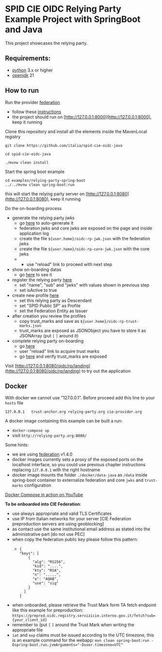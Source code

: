 # SPID CIE OIDC Relying Party Example Project with SpringBoot and Java

This project showcases the relying party.

## Requirements:

- [python](https://www.python.org/downloads/) 3.x or higher
- [openjdk](https://openjdk.java.net/) 21

## How to run

Run the provider [federation](https://github.com/italia/spid-cie-oidc-django)

- follow these [instructions](https://github.com/italia/spid-cie-oidc-django/blob/main/docs/SETUP.md)
- the project should run on [http://127.0.0.1:8000](http://127.0.0.1:8000), keep it running


Clone this repository and install all the elements inside the MavenLocal registry
```
git clone https://github.com/italia/spid-cie-oidc-java

cd spid-cie-oidc-java

./mvnw clean install
```


Start the spring boot example

```
cd examples/relying-party-spring-boot
../../mvnw clean spring-boot:run
```

this will start the relying party server on [http://127.0.0.1:8080](http://127.0.0.1:8080), keep it running



Do the on-boarding process
- generate the relying party jwks
  - go [here](http://127.0.0.1:8080/) to auto-generate it
  - federation jwks and core jwks are exposed on the page and inside application log
  - create the file `${user.home}/oidc-rp-jwk.json` with the federation jwks
  - create the file `${user.home}/oidc-rp-core-jwk.json` with the core jwks
  - - use "reload" link to proceed with next step
- show on-boarding datas
  - go [here](http://127.0.0.1:8080/) to see it
- register the relying party [here](http://127.0.0.1:8000/admin/spid_cie_oidc_authority/federationdescendant/add)
  - set "name", "sub" and "jwks" with values shown in previous step
  - set isActive to true
- create new profile [here](http://127.0.0.1:8000/admin/spid_cie_oidc_authority/federationentityassignedprofile/add/)
  - set this relying party as Descendant
  - set "SPID Public SP" as Profile
  - set the Federation Entity as Issuer
- after creation you review the profiles
  - copy trust_marks and save as `${user.home}/oidc-rp-trust-marks.json`
  - trust_marks are exposed as JSONObject you have to store it as JSONArray (put `[` `]` around it)
- complete relying party on-boarding
  - go [here](http://127.0.0.1:8080/)
  - user "reload" link to acquire trust marks
  - go [here](http://127.0.0.1:8080/oidc/rp/.well-known/openid-federation?format=json) and verify trust_marks are exposed


Visit [http://127.0.0.1:8080/oidc/rp/landing](http://127.0.0.1:8080/oidc/rp/landing) to try out the application


## Docker

With docker we cannot use "127.0.0.1". Before proceed add this line to your `hosts` file

```
127.0.0.1   trust-anchor.org relying-party.org cie-provider.org
```

A docker image containing this example can be built a run:
- `docker-compose up`
- visit `http://relying-party.org:8080/`

Some hints:
- we are using [federation](https://github.com/italia/spid-cie-oidc-django) v1.4.0
- docker images currently sets a proxy of the exposed ports on the localhost interface, so you could use
previous chapter instructions replacing `127.0.0.1` with the right hostname
- docker image mounts the folder `./docker/data-java` as `/data` inside spring-boot container to externalize federation and core `jwks` and `trust-marks` configuration


[Docker Compose in action on YouTube](https://www.youtube.com/watch?v=U2Ec0No2EKg)

**To be onboarded into CIE Federation**:
- use always appropriate and valid TLS Certificates
- use IP from Italian networks for your server [CIE Federation preproduction servers are using geoblocking]
- as contact use the same institutional email address as stated into the administrative part [do not use PEC]
- when copy the federation public key please follow this pattern:
  - ```
    {
    "keys": [
        {
          "alg": "RS256",
          "kid": "....",
          "kty": "RSA",
          "n": ".....",
          "e": "AQAB",
          "use": "sig"
        }
      ]
    }
    ```
- when onboarded, please retrieve the Trust Mark form TA fetch endpoint like this example for preproduction: `https://preprod.oidc.registry.servizicie.interno.gov.it/fetch?sub={your_client_id}` 
- remember to (put `[` `]` around the Trust Mark when writing the appropriate file
- `iat` and `exp` claims must be issued according to the UTC timezone, this is an example command for the webapp: `mvn clean spring-boot:run -Dspring-boot.run.jvmArguments="-Duser.timezone=UTC"`